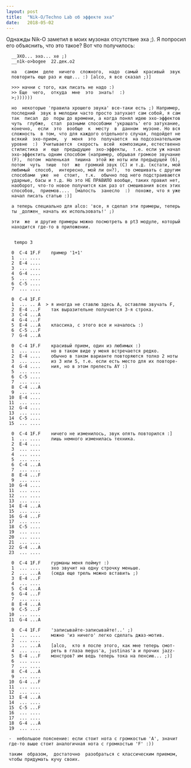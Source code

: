 ```yaml
---
layout: post
title:  "Nik-O/Techno Lab об эффекте эха"
date:   2018-05-02
---
```


Однажды Nik-O заметил в моих музонах отсутствие эха ;). Я попросил его объяснить, что это такое? Вот что получилось:

      __ЭХО... эхо... хе ;)
      __n1k-o>bogee  22.дек.о2

      на   самом  деле  ничего  сложного,  надо  самый  красивый  звук
      повторить еще раз и еще... :) [alco, я все сказал ;)]

      >>> начни с того, как писать не надо :)
      >> Еще  чего,  откуда  мне  это  знать!  :)
      >;))))))

      но  некоторые 'правила хрошего звука' все-таки есть ;) Например,
      последний  звук в мелодии часто просто затухает сам собой, я сам
      так  писал  до  поры до времени, а когда понял идею эхо-эффектов
      чуть  глубже,  стал  разными способами 'украшать' его затухание,
      конечно,  если  это  вообще  к  месту  в  данном  музоне. Но вся
      сложность  в том, что для каждого отдельного случая, подойдет не
      всякий  эхо-прием,  у  меня  это  получается  на подсознательном
      уровне  :)  Учитывается  скорость  всей  композиции, естественно
      стилистика  и  еще  предыдущие  эхо-эффекты,  т.е. если уж начал
      эхо-эффектить одним способом (например, обрывая громкое звучание
      (F),  потом  маленькая  тишина  этой же ноты или предыдущей (6),
      потом  чуть  тише  тот  же  громкий звук (C) и т.д. (кстати, мой
      любимый  способ,  интересно, мой ли он?),  то смешивать с другим
      способами  уже  не  стоит,  т.к.  обычно под него подстраиваются
      ударные, басы и т.д. Но это НЕ ПРАВИЛО вообще, таких правил нет,
      наоборот, что-то новое получится как раз от смешивания всех этих
      способов,  приемов....  [малость  занесло  :)  похоже, что я уже
      начал писать статью :)]

      а теперь специально для alco: 'все, я сделал эти примеры, теперь
      ты _должен_ начать их использовать!' ;)

      эти  же  и другие примеры можно посмотреть в pt3 модуле, который
      находится где-то в приложении.


       tempo 3

      0  C-4 1F.F    пример '1+1'
      1  ... ....
      2  E-4 ....
      3  ... ....
      4  G-4 ....
      5  ... ....
      6  C-5 ....
      7  ... ....

      0  C-4 1F.F
      1  ... .. A  > я иногда не ставлю здесь A, оставляю звучать F,
      2  E-4 ...F    так выразительне получается 3-я строка.
      3  C-4 ...A
      4  G-4 ...F
      5  E-4 ...A    классика, с этого все и началось :)
      6  C-5 ...F
      7  G-4 ...A

      0  C-4 1F.F    красивый прием, один из любимых :)
      1  ... ....    но в таком виде у меня встречается редко.
      2  E-4 ....    обычно в таком варианте повторяются толко 2 ноты
      3  ... ....    из 3 или 5, т.е. если есть место для их повторе-
      4  G-4 ....    ния, но в этом прелесть AY :)
      5  ... ....
      6  C-5 ....
      7  ... ....
      8  C-4 ...A
      9  ... ....
     10  E-4 ....
     11  ... ....
     12  G-4 ....
     13  ... ....
     14  C-5 ....
     15  ... ....

      0  C-4 1F.F    ничего не изменилось, звук опять повторился :]
      1  ... ....    лишь немного изменилась техника.
      2  E-4 ....
      3  ... ....
      4  ... ....
      5  ... ....
      6  C-4 ...A
      7  ... ....
      8  E-4 ...F
      9  ... ....
     10  G-4 ....
     11  ... ....
     12  ... ....
     13  ... ....
     14  E-4 ...A
     15  ... ....
     16  G-4 ...F
     17  ... ....
     18  C-5 ....
     19  ... ....
     20  ... ....
     21  ... ....
     22  G-4 ...A
     23  ... ....

      0  C-4 1F.F    гурманы меня поймут :)
      1  ... ....    эхо звучит на одну строчку меньше.
      2  ... ...A    (сюда еще трель можно вставить ;)
      3  E-4 ...F
      4  ... ....
      5  C-4 ...A
      6  G-4 ...F
      7  ... ....
      8  E-4 ...A
      9  C-5 ...F
     10  ... ....
     11  G-4 ...A

      0  C-4 1F.F    'записывайте-записывайте!..' ;)
      1  ... ....    можно 'из ничего' легко сделать джаз-мотив.
      2  ... ....
      3  ... ...A    [alco,  кто я после этого, как мне теперь смот-
      4  ... ....    реть в глаза megus'a, justinas'а и прочих jazz-
      5  E-4 ...F    монстров? им ведь теперь тока на пенсию... ;)]
      6  ... ....
      7  ... ....
      8  C-4 ...A
      9  ... ....
     10  G-4 ...F
     11  ... ....
     12  ... ....
     13  E-4 ...A
     14  ... ....
     15  C-5 ...F
     16  ... ....
     17  ... ....
     18  G-4 ...A
     19  ... ....

     -  небольшое пояснение: если стоит нота с громкостью 'A', значит
     где-то выше стоит аналогичная нота с громкостью 'F' :))

     таким  образом,  достаточно  разобраться с классическим приемом,
     чтобы придумать кучу своих.